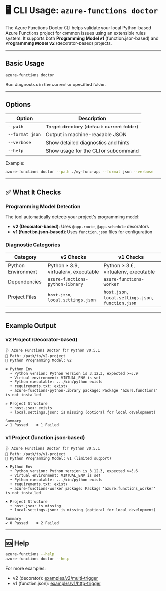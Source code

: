 # 🖥️ CLI Usage: `azure-functions doctor`

The Azure Functions Doctor CLI helps validate your local Python-based Azure Functions project for common issues using an extensible rules system. It supports both **Programming Model v1** (function.json-based) and **Programming Model v2** (decorator-based) projects.

---

## Basic Usage

```bash
azure-functions doctor
```

Run diagnostics in the current or specified folder.

---

## Options

| Option | Description |
|--------|-------------|
| `--path` | Target directory (default: current folder) |
| `--format json` | Output in machine-readable JSON |
| `--verbose` | Show detailed diagnostics and hints |
| `--help` | Show usage for the CLI or subcommand |

Example:

```bash
azure-functions doctor --path ./my-func-app --format json --verbose
```

---

## ✅ What It Checks

### Programming Model Detection
The tool automatically detects your project's programming model:

- **v2 (Decorator-based)**: Uses `@app.route`, `@app.schedule` decorators
- **v1 (function.json-based)**: Uses `function.json` files for configuration

### Diagnostic Categories

| Category | v2 Checks | v1 Checks |
|----------|-----------|-----------|
| Python Environment | Python ≥ 3.9, virtualenv, executable | Python ≥ 3.6, virtualenv, executable |
| Dependencies | `azure-functions-python-library` | `azure-functions-worker` |
| Project Files | `host.json`, `local.settings.json` | `host.json`, `local.settings.json`, `function.json` |

---

## Example Output

### v2 Project (Decorator-based)
```
🩺 Azure Functions Doctor for Python v0.5.1
📁 Path: /path/to/v2-project
🐍 Python Programming Model: v2

✖ Python Env
  • Python version: Python version is 3.12.3, expected >=3.9
  • Virtual environment: VIRTUAL_ENV is set
  • Python executable: .../bin/python exists
  • requirements.txt: exists
  • azure-functions-python-library package: Package 'azure.functions' is not installed

✔ Project Structure
  • host.json: exists
  • local.settings.json: is missing (optional for local development)

Summary
✔ 1 Passed    ✖ 1 Failed
```

### v1 Project (function.json-based)
```
🩺 Azure Functions Doctor for Python v0.5.1
📁 Path: /path/to/v1-project
🐍 Python Programming Model: v1 (limited support)

✖ Python Env
  • Python version: Python version is 3.12.3, expected >=3.6
  • Virtual environment: VIRTUAL_ENV is set
  • Python executable: .../bin/python exists
  • requirements.txt: exists
  • azure-functions-worker package: Package 'azure.functions_worker' is not installed

✖ Project Structure
  • host.json: is missing
  • local.settings.json: is missing (optional for local development)

Summary
✔ 0 Passed    ✖ 2 Failed
```

---

## 🆘 Help

```bash
azure-functions --help
azure-functions doctor --help
```

For more examples:
- v2 (decorator): [examples/v2/multi-trigger](../examples/v2/multi-trigger/README.md)
- v1 (function.json): [examples/v1/http-trigger](../examples/v1/http-trigger/README.md)
